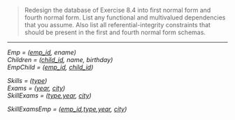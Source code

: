 > Redesign the database of Exercise 8.4 into first normal form and fourth normal form. 
> List any functional and multivalued dependencies that you assume. Also list all 
> referential-integrity constraints that should be present in the first and fourth 
> normal form schemas. 

--------------------------------

_Emp = (<u>emp_id</u>, ename)_ <br>
_Children = (<u>child_id</u>, name, birthday)_ <br>
_EmpChild = (<u>emp_id</u>, <u>child_id</u>)_ <br>

_Skills = (<u>type</u>)_ <br>
_Exams = (<u>year</u>, <u>city</u>)_ <br> 
_SkillExams = (<u>type</u>,<u>year</u>, <u>city</u>)_ <br> 

_SkillExamsEmp = (<u>emp_id</u>,<u>type</u>,<u>year</u>, <u>city</u>)_ <br> 

